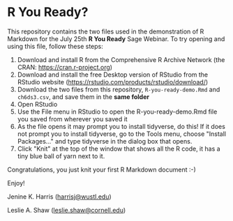 # R You Ready?

This repository contains the two files used in the demonstration of R Markdown for the July 25th **R You Ready** Sage Webinar. To try opening and using this file, follow these steps:

1) Download and install R from the Comprehensive R Archive Network (the CRAN: https://cran.r-project.org)
2) Download and install the free Desktop version of RStudio from the RStudio website (https://rstudio.com/products/rstudio/download/)
3) Download the two files from this repository, `R-you-ready-demo.Rmd` and `ch6ds3.csv`, and save them in the **same folder** 
4) Open RStudio
5) Use the File menu in RStudio to open the R-you-ready-demo.Rmd file you saved from wherever you saved it 
6) As the file opens it may prompt you to install tidyverse, do this! If it does not prompt you to install tidyverse, go to the Tools menu, choose "Install Packages..." and type tidyverse in the dialog box that opens. 
7) Click "Knit" at the top of the window that shows all the R code, it has a tiny blue ball of yarn next to it.

Congratulations, you just knit your first R Markdown document :-)

Enjoy!

Jenine K. Harris 
(harrisj@wustl.edu)

Leslie A. Shaw
(leslie.shaw@cornell.edu)

